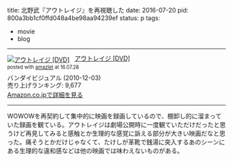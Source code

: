 title: 北野武『アウトレイジ』を再視聴した
date: 2016-07-20
pid: 800a3bb1cf0ffd048a4be98aa94239ef
status: p
tags:
- movie
- blog
---

<div class="amazlet-box" style="margin-bottom:0px;"><div class="amazlet-image" style="float:left;margin:0px 12px 1px 0px;"><a href="http://www.amazon.co.jp/exec/obidos/ASIN/B003ZSH2PA/dotimpact-22/ref=nosim/" name="amazletlink" target="_blank"><img src="http://ecx.images-amazon.com/images/I/515FBO%2BdCnL._SL160_.jpg" alt="アウトレイジ [DVD]" style="border: none;" /></a></div><div class="amazlet-info" style="line-height:120%; margin-bottom: 10px"><div class="amazlet-name" style="margin-bottom:10px;line-height:120%"><a href="http://www.amazon.co.jp/exec/obidos/ASIN/B003ZSH2PA/dotimpact-22/ref=nosim/" name="amazletlink" target="_blank">アウトレイジ [DVD]</a><div class="amazlet-powered-date" style="font-size:80%;margin-top:5px;line-height:120%">posted with <a href="http://www.amazlet.com/" title="amazlet" target="_blank">amazlet</a> at 16.07.28</div></div><div class="amazlet-detail">バンダイビジュアル (2010-12-03)<br />売り上げランキング: 9,677<br /></div><div class="amazlet-sub-info" style="float: left;"><div class="amazlet-link" style="margin-top: 5px"><a href="http://www.amazon.co.jp/exec/obidos/ASIN/B003ZSH2PA/dotimpact-22/ref=nosim/" name="amazletlink" target="_blank">Amazon.co.jpで詳細を見る</a></div></div></div><div class="amazlet-footer" style="clear: left"></div></div>

---- 

WOWOWを再契約して集中的に映画を録画しているので、棚卸し的に溜まっていた録画を観ている。アウトレイジは劇場公開時に一度観ていただけだったと思うけど再見してみると感触とか生理的な感覚に訴える部分が大きい映画だなと思った。痛そうとかだけじゃなくて、たけしが革靴で銭湯に突入するあのシーンにある生理的な違和感などは他の映画では味わえないものがある。